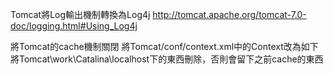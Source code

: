 Tomcat將Log輸出機制轉換為Log4j
http://tomcat.apache.org/tomcat-7.0-doc/logging.html#Using_Log4j

將Tomcat的cache機制關閉
  將Tomcat/conf/context.xml中的Context改為如下
<Context cacheMaxSize ="0" cacheTTL="1" cachingAllowed="false" antiResourceLocking="false">
  將Tomcat\work\Catalina\localhost下的東西刪除，否則會留下之前cache的東西
